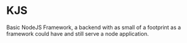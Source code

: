 # KJS
Basic NodeJS Framework, a backend with as small of a footprint as a framework could have and still serve a node application.
